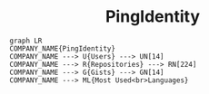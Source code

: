 <h1 align="center">PingIdentity</h1>

```mermaid
graph LR
COMPANY_NAME{PingIdentity}
COMPANY_NAME ---> U{Users} ---> UN[14]
COMPANY_NAME ---> R{Repositories} ---> RN[224]
COMPANY_NAME ---> G{Gists} ---> GN[14]
COMPANY_NAME ---> ML{Most Used<br>Languages}
```
